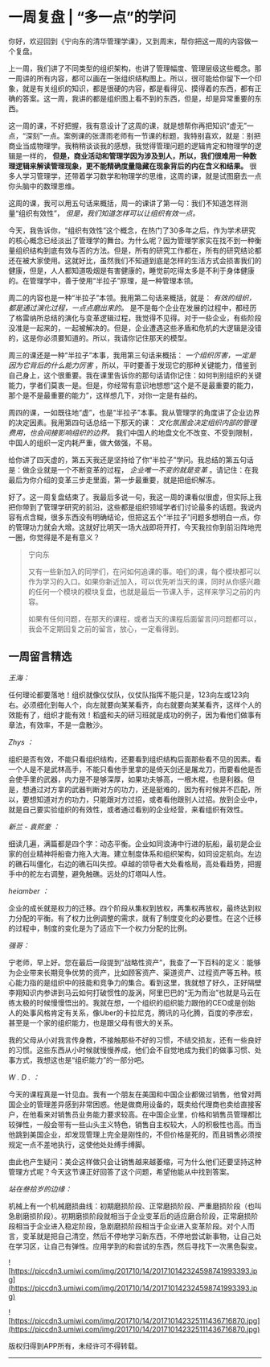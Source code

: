 # 一周复盘 | “多一点”的学问

你好，欢迎回到《宁向东的清华管理学课》，又到周末，帮你把这一周的内容做一个复盘。

上一周，我们讲了不同类型的组织架构，也讲了管理幅度、管理层级这些概念。那一周讲的所有内容，都可以画在一张组织结构图上。所以，很可能给你留下一个印象，就是有关组织的知识，都是很硬的内容，都是看得见、摸得着的东西，都有正确的答案。这一周，我讲的都是组织图上看不到的东西，但是，却是异常重要的东西。

这一周的课，不好把握，我有意设计了这周的课，就是想帮你再把知识“虚无”一点，“深刻”一点。案例课的张潇雨老师有一节课的标题，我特别喜欢，就是：别把商业当成物理学。我稍稍谈谈我的感想，我觉得管理问题的逻辑肯定和物理学的逻辑是一样的， **但是，商业活动和管理学因为涉及到人，所以，我们很难用一种数理逻辑来解读管理现象，更不能精确度量隐藏在现象背后的内在含义和结果。** 很多人学习管理学，还带着学习数学和物理学的思维，这周的课，就是试图磨去一点你头脑中的数理思维。

这周的课，我可以用五句话来概括，周一的课讲了第一句：我们不知道怎样测量“组织有效性”， *但是，我们知道怎样可以让组织有效一点。*

今天，我告诉你，“组织有效性”这个概念，在热门了30多年之后，作为学术研究的核心概念已经淡出了管理学的舞台。为什么呢？因为管理学家实在找不到一种衡量组织结构到底有效与否的方法。但是，所有的研究工作都在，所有的研究结论都还在被大家使用。这就好比，虽然我们不知道到底是怎样的生活方式会损害我们的健康，但是，人人都知道吸烟是有害健康的，睡觉前吃得太多是不利于身体健康的。在管理学中，善于使用“半拉子”原理，是一种管理本领。

周二的内容也是一种“半拉子”本领。我用第二句话来概括，就是： *有效的组织，都是通过演化过程，一点点磨出来的。* 是不是每个企业在发展的过程中，都经历了格雷纳所总结的演化与变革逻辑过程，我觉得不见得。对于一些企业，有些阶段没准是一起来的，一起被解决的。但是，企业遭遇这些矛盾和危机的大逻辑是没错的，这是你必须要知道的。所以，我请你记住那天的模型。

周三的课还是一种“半拉子”本事，我用第三句话来概括： *一个组织厉害，一定是因为它背后的什么能力厉害* ，所以，平时要善于发现它的那种关键能力，借鉴到自己身上，这个很重要。我在课里告诉你的那句话请你记住：如何判别组织的关键能力，学者们莫衷一是。但是，你经常有意识地想想“这个是不是最重要的能力，那个是不是最重要的能力”，这样想几下，对你一定是有益的。

周四的课，一如既往地“虚”，也是“半拉子”本事。我从管理学的角度讲了企业边界的决定因素。我用第四句话总结一下那天的课： *文化氛围会决定组织内部的管理费用，也会间接影响组织的边界。* 我们中国人的地盘文化不改变、不受到限制，中国人的组织一定内耗严重，做大做强，不易。

给你讲了四天虚的，第五天我还是坚持给了你“半拉子”学问。我总结的第五句话是：做企业就是一个不断变革的过程， *企业唯一不变的就是变革* 。请记住：在我最后为你介绍的变革三步走里面，第一步最重要，就是把组织解冻。

好了。这一周复盘结束了。我最后多说一句，我这一周的课看似很虚，但实际上我把你带到了管理学研究的前沿，这些都是组织领域学者们讨论最多的话题。我说内容有点含糊，很多东西没有明确结论，但把这五个“半拉子”问题多想明白一点，你的管理功力就会大增。这就好比明天一场大战即将开打，今天我拉你到前沿阵地兜一圈，你觉得是不是有意义？

> 宁向东
> 
> 又有一些新加入的同学们，在问如何追课的事。咱们的课，每个模块都可以作为学习的入口。如果你新近加入，可以优先听当天的课，同时从你感兴趣的任何一个模块的模块复盘，也就是最后一节课入手，这样来学习之前的内容。
> 
> 如果有任何问题，在那天的课程，或者当天的课程后面留言问问题都可以，我会不定期回复之前的留言，放心，一定看得到。

## 一周留言精选

 *王海：*

任何理论都要落地！组织就像仪仗队，仪仗队指挥不能只是，123向左或123向右。必须细化到每人个，向左就要向某某看齐，向右就要向某某看齐，这样个人的效能有了，组织才能有效！稻盛和夫的研习班就是成功的例子，因为看他们做事有章法，有效率，不是一盘散沙。

 *Zhys ：*

组织是否有效，不能只看组织结构，还要看到组织结构后面那些看不见的因素。看一个人是不是武林高手，不能只看他手里拿的是倚天剑还是屠龙刀，而要看他是否会使手里的武器，内力是不是够深厚，如果功夫够高，一根木棍，也是利器。但是，想通过对方拿的武器判断对方的功力，还是挺难的，因为有时候并不匹配，所以，要想知道对方的功力，只能跟对方过招，或者看他跟别人过招。放到企业中，就是自己要实验组织的有效性，或者通过看别的企业经营，来看组织有效性。

 *新兰 - 袁熙奎 ：*

细读几遍，满篇都是四个字：动态平衡。企业如同浪涛中行进的航船，最初是企业家的创业精神将船奋力拖入大海。建立制度体系和组织架构，如同设定航向。左边的礁石叫僵化，右边的礁石叫失控。卓越的领导者大处看格局，高处看趋势，把握手中的舵左右调整，避免触礁。远处的灯塔叫人性。

 *heiamber ：*

企业的成长就是权力的迁移。四个阶段从集权到放权，再集权再放权，最终达到权力分配的平衡。有了权力比例调整的需求，就有了制度变化的必要性。在这个迁移的过程中，制度的变化是为了适应下一个权力分配的比例。

 *强哥：*

宁老师，早上好。您在最后一段提到“战略性资产”，我查了一下百科的定义：能够为企业带来长期竞争优势的资产，比如顾客资产、渠道资产、过程资产等五种。核心能力指的是组织中的技能和竞争力的集合。看到这里，我就想了好久，正好隔壁李翔知识内参讲到马云如何打破惯性的漩涡，阿里巴巴的“无为而治”也就是马云在练太极的时候慢慢悟出的。我就在想，一个组织的组织能力跟他的CEO或是创始人的处事风格肯定有关系，像Uber的卡拉尼克，腾讯的马化腾，百度的李彦宏，甚至是一个家的组织能力，也是跟父母有很大的关系。

我的父母从小对我言传身教，不接触那些不好的习惯，不结交损友，还有一些良好的习惯。这些东西从小时候就慢慢养成，他们会不自觉地成为我们的做事习惯、处事方式，我想这也是“组织能力”的一部分吧。

 *W . D . ：*

今天的课程真是一针见血。我有一个朋友在美国和中国企业都做过销售，他曾对两国企业的管理差异感到非常困惑。他是做商用设备的，既卖给代理商也卖给直接客户，在他看来对销售员业务能力要求较高。在中国企业里，价格和销售员管理都比较弹性，一般会带有一些山头主义特色，销售自主权较大，人的积极性也高。而当他跳到美国企业，却发现管理上完全是刚性的，不但价格是死的，而且销售必须按规定一点不差地执行，这使他处处缚手缚脚。

由此也产生疑问：美企这样做只会让销售越来越萎缩，可为什么他们还要坚持这种管理方式呢？今天这节课正好回答了这个问题，希望他能从中找到答案。

 *站在叁拾岁的边缘：*

机械上有一个机械磨损曲线：初期磨损阶段、正常磨损阶段、严重磨损阶段（也叫急剧磨损阶段）。初期磨损阶段就相当于企业变革后的适应磨合阶段，正常磨损阶段相当于企业进入稳定阶段，急剧磨损阶段相当于企业进入变革阶段。对个人而言，变革就是把自己清空，然后不停地学习新东西，不停地尝试新事物，让自己处在学习区，让自己有弹性。应用学到的和尝试的东西，然后寻找下一次黑色裂变。

![https://piccdn3.umiwi.com/img/201710/14/201710142324598741993393.jpg](https://piccdn3.umiwi.com/img/201710/14/201710142324598741993393.jpg)

![https://piccdn3.umiwi.com/img/201710/14/201710142325111436716870.jpg](https://piccdn3.umiwi.com/img/201710/14/201710142325111436716870.jpg)

版权归得到APP所有，未经许可不得转载。

---
